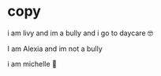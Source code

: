 # copy
i am livy and im a bully and i go to daycare 🤓

I am Alexia and im not a bully

i am michelle :whale:
